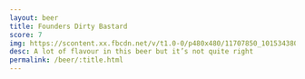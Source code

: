 ```yaml
---
layout: beer
title: Founders Dirty Bastard
score: 7
img: https://scontent.xx.fbcdn.net/v/t1.0-0/p480x480/11707850_10153438037263745_7444067883763013637_n.jpg?oh=16847dd1c140e07c0ba7e1c284a34b40&oe=5871FDD0
desc: A lot of flavour in this beer but it’s not quite right
permalink: /beer/:title.html
---
```

